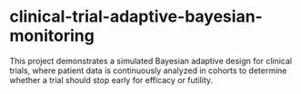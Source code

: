 # clinical-trial-adaptive-bayesian-monitoring
This project demonstrates a simulated Bayesian adaptive design for clinical trials, where patient data is continuously analyzed in cohorts to determine whether a trial should stop early for efficacy or futility.
